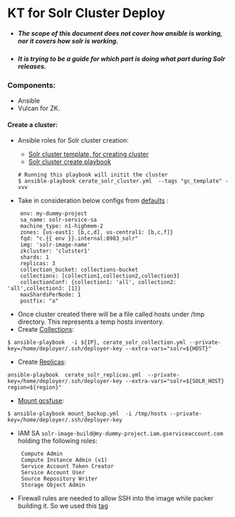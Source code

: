 
# KT for Solr Cluster Deploy
* #####  The scope of this document does not cover how ansible is working, nor it covers how solr is working.
* #####  It is trying to be a guide for which part is doing what part during Solr releases.


### Components:

* Ansible
* Vulcan for ZK.

#### Create a cluster:

* Ansible roles for Solr cluster creation:
     * [Solr cluster template, for creating cluster](solr/roles/solr_gc_template) 
     * [Solr cluster create playbook](solr/cerate_solr_cluster.yml)

     ```
     # Running this playbook will initit the cluster
     $ ansible-playbook cerate_solr_cluster.yml  --tags "gc_template" -vvv
     
     ```
     
 * Take in consideration below configs from [defaults](solr/roles/solr_gc_template/defaults/main.yml
) :
 ```
     env: my-dummy-project
     sa_name: solr-service-sa
     machine_type: n1-highmem-2
     zones: {us-east1: [b,c,d], us-central1: [b,c,f]}
     fqd: "c.{{ env }}.internal:8983_solr"
     img: 'solr-image-name'
     zkcluster: 'clutster1'
     shards: 1
     replicas: 3
     collection_bucket: collections-bucket
     collections: [collection1,collection2,collection3]
     collectionConf: {collection1: 'all', collection2: 'all',collection3: [1]}
     maxShardsPerNode: 1
     postfix: "a"
 ```
 
 * Once cluster created there will be a file called hosts under /tmp directory. This represents a temp hosts inventory.
 * Create [Collections](solr/cerate_solr_collection.yml):
 
 ```
 $ ansible-playbook  -i ${IP}, cerate_solr_collection.yml --private-key=/home/deployer/.ssh/deployer-key --extra-vars="solr=${HOST}"
 ````
 
* Create [Replicas](solr/cerate_solr_replicas.yml):

```
ansible-playbook  cerate_solr_replicas.yml  --private-key=/home/deployer/.ssh/deployer-key --extra-vars="solr=${SOLR_HOST} region=${region}"
```


* [Mount gcsfuse](solr/mount_backup.yml):
```
$ ansible-playbook mount_backup.yml  -i /tmp/hosts --private-key=/home/deployer/.ssh/deployer-key
```

* IAM SA `solr-image-build@my-dummy-project.iam.gserviceaccount.com` holding the following roles:
   ```
    Compute Admin
    Compute Instance Admin (v1)
    Service Account Token Creator
    Service Account User
    Source Repository Writer
    Storage Object Admin
  ```


* Firewall rules are needed  to allow SSH into the image while packer building it. 
  So we used this [tag](solr/img-pakcer.json#L27)

